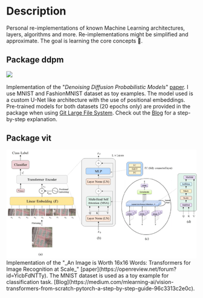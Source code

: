 # Description
Personal re-implementations of known Machine Learning architectures, layers, algorithms and more.
Re-implementations might be simplified and approximate. The goal is learning the core concepts 🙂.

## Package ddpm
<img src="./ddpm/both.gif" />

Implementation of the "_Denoising Diffusion Probabilistic Models_" [paper](https://arxiv.org/abs/2006.11239).
I use MNIST and FashionMNIST dataset as toy examples. The model used is a custom U-Net like architecture with the use of positional embeddings.
Pre-trained models for both datasets (20 epochs only) are provided in the package when using [Git Large File System](https://git-lfs.github.com/).
Check out the [Blog](https://medium.com/mlearning-ai/enerating-images-with-ddpms-a-pytorch-implementation-cef5a2ba8cb1) for a step-by-step explanation.

## Package vit
<img src="./vit/architecture.png" />
Implementation of the "_An Image is Worth 16x16 Words: Transformers for Image Recognition at Scale_" [paper](https://openreview.net/forum?id=YicbFdNTTy).
The MNIST dataset is used as a toy example for classification task. [Blog](https://medium.com/mlearning-ai/vision-transformers-from-scratch-pytorch-a-step-by-step-guide-96c3313c2e0c). 
